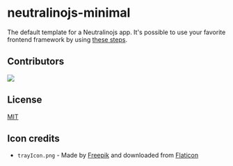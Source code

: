 # neutralinojs-minimal

The default template for a Neutralinojs app. It's possible to use your favorite frontend framework by using [these steps](https://neutralino.js.org/docs/how-to/use-a-frontend-library).

## Contributors

<a href="https://github.com/neutralinojs/neutralinojs-minimal/graphs/contributors">
  <img src="https://contrib.rocks/image?repo=neutralinojs/neutralinojs-minimal" />
</a>

## License

[MIT](LICENSE)

## Icon credits

- `trayIcon.png` - Made by [Freepik](https://www.freepik.com) and downloaded from [Flaticon](https://www.flaticon.com)
